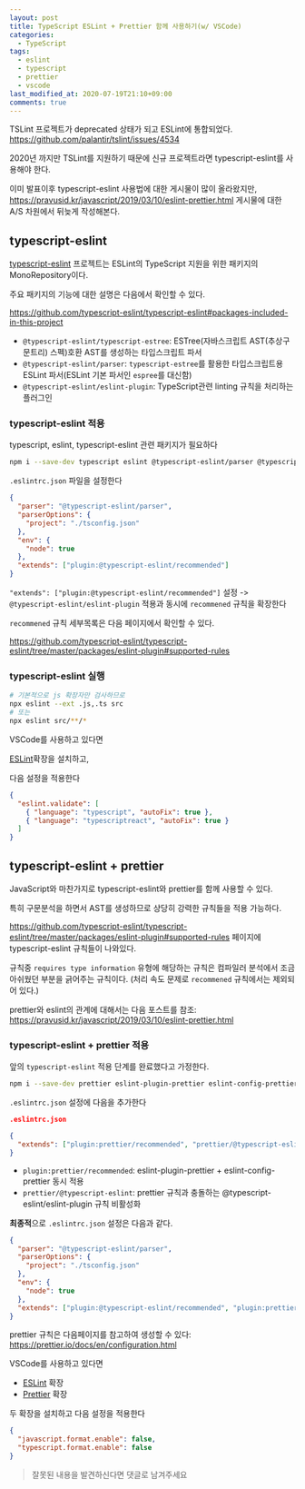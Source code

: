 ```yaml
---
layout: post
title: TypeScript ESLint + Prettier 함께 사용하기(w/ VSCode)
categories:
  - TypeScript
tags:
  - eslint
  - typescript
  - prettier
  - vscode
last_modified_at: 2020-07-19T21:10+09:00
comments: true
---
```


TSLint 프로젝트가 deprecated 상태가 되고 ESLint에 통합되었다.
<https://github.com/palantir/tslint/issues/4534>

2020년 까지만 TSLint를 지원하기 때문에 신규 프로젝트라면 typescript-eslint를 사용해야 한다.

이미 발표이후 typescript-eslint 사용법에 대한 게시물이 많이 올라왔지만,
<https://pravusid.kr/javascript/2019/03/10/eslint-prettier.html> 게시물에 대한 A/S 차원에서 뒤늦게 작성해본다.

## typescript-eslint

[typescript-eslint](https://github.com/typescript-eslint/typescript-eslint) 프로젝트는 ESLint의 TypeScript 지원을 위한 패키지의 MonoRepository이다.

주요 패키지의 기능에 대한 설명은 다음에서 확인할 수 있다.

<https://github.com/typescript-eslint/typescript-eslint#packages-included-in-this-project>

- `@typescript-eslint/typescript-estree`: ESTree(자바스크립트 AST(추상구문트리) 스펙)호환 AST를 생성하는 타입스크립트 파서
- `@typescript-eslint/parser`: `typescript-estree`를 활용한 타입스크립트용 ESLint 파서(ESLint 기본 파서인 `espree`를 대신함)
- `@typescript-eslint/eslint-plugin`: TypeScript관련 linting 규칙을 처리하는 플러그인

### typescript-eslint 적용

typescript, eslint, typescript-eslint 관련 패키지가 필요하다

```sh
npm i --save-dev typescript eslint @typescript-eslint/parser @typescript-eslint/eslint-plugin
```

`.eslintrc.json` 파일을 설정한다

```json
{
  "parser": "@typescript-eslint/parser",
  "parserOptions": {
    "project": "./tsconfig.json"
  },
  "env": {
    "node": true
  },
  "extends": ["plugin:@typescript-eslint/recommended"]
}
```

`"extends": ["plugin:@typescript-eslint/recommended"]` 설정 -> `@typescript-eslint/eslint-plugin` 적용과 동시에 `recommened` 규칙을 확장한다

`recommened` 규칙 세부목록은 다음 페이지에서 확인할 수 있다.

<https://github.com/typescript-eslint/typescript-eslint/tree/master/packages/eslint-plugin#supported-rules>

### typescript-eslint 실행

```sh
# 기본적으로 js 확장자만 검사하므로
npx eslint --ext .js,.ts src
# 또는
npx eslint src/**/*
```

VSCode를 사용하고 있다면

[ESLint](https://marketplace.visualstudio.com/items?itemName=dbaeumer.vscode-eslint)확장을 설치하고,

다음 설정을 적용한다

```json
{
  "eslint.validate": [
    { "language": "typescript", "autoFix": true },
    { "language": "typescriptreact", "autoFix": true }
  ]
}

```

## typescript-eslint + prettier

JavaScript와 마찬가지로 typescript-eslint와 prettier를 함께 사용할 수 있다.

특히 구문분석을 하면서 AST를 생성하므로 상당히 강력한 규칙들을 적용 가능하다.

<https://github.com/typescript-eslint/typescript-eslint/tree/master/packages/eslint-plugin#supported-rules> 페이지에 typescript-eslint 규칙들이 나와있다.

규칙중 `requires type information` 유형에 해당하는 규칙은 컴파일러 분석에서 조금 아쉬웠던 부분을 긁어주는 규칙이다.
(처리 속도 문제로 `recommened` 규칙에서는 제외되어 있다.)

prettier와 eslint의 관계에 대해서는 다음 포스트를 참조: <https://pravusid.kr/javascript/2019/03/10/eslint-prettier.html>

### typescript-eslint + prettier 적용

앞의 `typescript-eslint` 적용 단계를 완료했다고 가정한다.

```sh
npm i --save-dev prettier eslint-plugin-prettier eslint-config-prettier
```

`.eslintrc.json` 설정에 다음을 추가한다

```json
.eslintrc.json

{
  "extends": ["plugin:prettier/recommended", "prettier/@typescript-eslint"]
}
```

- `plugin:prettier/recommended`: eslint-plugin-prettier + eslint-config-prettier 동시 적용
- `prettier/@typescript-eslint`: prettier 규칙과 충돌하는 @typescript-eslint/eslint-plugin 규칙 비활성화

**최종적**으로 `.eslintrc.json` 설정은 다음과 같다.

```json
{
  "parser": "@typescript-eslint/parser",
  "parserOptions": {
    "project": "./tsconfig.json"
  },
  "env": {
    "node": true
  },
  "extends": ["plugin:@typescript-eslint/recommended", "plugin:prettier/recommended", "prettier/@typescript-eslint"]
}
```

prettier 규칙은 다음페이지를 참고하여 생성할 수 있다: <https://prettier.io/docs/en/configuration.html>

VSCode를 사용하고 있다면

- [ESLint](https://marketplace.visualstudio.com/items?itemName=dbaeumer.vscode-eslint) 확장
- [Prettier](https://marketplace.visualstudio.com/items?itemName=esbenp.prettier-vscode) 확장

두 확장을 설치하고 다음 설정을 적용한다

```json
{
  "javascript.format.enable": false,
  "typescript.format.enable": false
}
```

> 잘못된 내용을 발견하신다면 댓글로 남겨주세요
